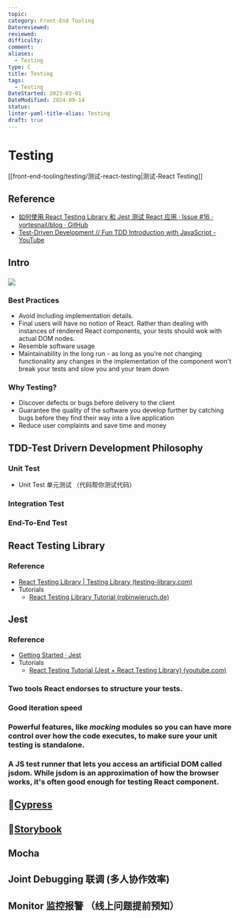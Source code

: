 ```yaml
---
topic: 
category: Front-End Tooling
Datereviewed: 
reviewed: 
difficulty: 
comment: 
aliases:
  - Testing
type: C
title: Testing
tags:
  - Testing
DateStarted: 2023-03-01
DateModified: 2024-09-14
status: 
linter-yaml-title-alias: Testing
draft: true
---
```


# Testing

[[front-end-tooling/testing/测试-react-testing|测试-React Testing]]

## Reference

- [如何使用 React Testing Library 和 Jest 测试 React 应用 · Issue #16 · vortesnail/blog · GitHub](https://github.com/vortesnail/blog/issues/16)
- [Test-Driven Development // Fun TDD Introduction with JavaScript - YouTube](https://www.youtube.com/watch?v=Jv2uxzhPFl4)

## Intro

### ![](https://cdn.jsdelivr.net/gh/jenniferwonder/bimg/full-stack/Pasted-image-20230308094955.png)

### Best Practices

- Avoid including implementation details.
- Final users will have no notion of React. Rather than dealing with instances of rendered React components, your tests should wok with actual DOM nodes.
- Resemble software usage
- Maintainability in the long run - as long as you're not changing functionality any changes in the implementation of the component won't break your tests and slow you and your team down

### Why Testing?

- Discover defects or bugs before delivery to the client
- Guarantee the quality of the software you develop further by catching bugs before they find their way into a live application
- Reduce user complaints and save time and money

## TDD-Test Drivern Development Philosophy

### Unit Test

- Unit Test 单元测试 （代码帮你测试代码）

### Integration Test

### End-To-End Test

## React Testing Library

### Reference

- [React Testing Library | Testing Library (testing-library.com)](https://testing-library.com/docs/react-testing-library/intro/)
- Tutorials
  - [React Testing Library Tutorial (robinwieruch.de)](https://www.robinwieruch.de/react-testing-library/)

## Jest

### Reference

- [Getting Started · Jest](https://jestjs.io/docs/getting-started)
- Tutorials
  - [React Testing Tutorial (Jest + React Testing Library) (youtube.com)](https://www.youtube.com/watch?v=ML5egqL3YFE)

### Two tools React endorses to structure your tests.

### Good iteration speed

### Powerful features, like _mocking_ modules so you can have more control over how the code executes, to make sure your unit testing is standalone.

### A JS test runner that lets you access an artificial DOM called jsdom. While jsdom is an approximation of how the browser works, it's often good enough for testing React component.

## 📌[Cypress](Cypress)

## 📌[Storybook](Storybook/Storybook)

## Mocha

## Joint Debugging 联调 (多人协作效率)

## Monitor 监控报警 （线上问题提前预知）
